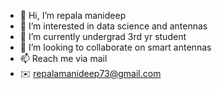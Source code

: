 - 👋 Hi, I’m repala manideep
- 👀 I’m interested in data science and antennas
- 🌱 I’m currently undergrad 3rd yr student
- 💞️ I’m looking to collaborate on smart antennas
- 📫 Reach me via mail
- ✉️ repalamanideep73@gmail.com

<!---
CODESURGEN/CODESURGEN is a ✨ special ✨ repository because its `README.md` (this file) appears on your GitHub profile.
You can click the Preview link to take a look at your changes.
--->
